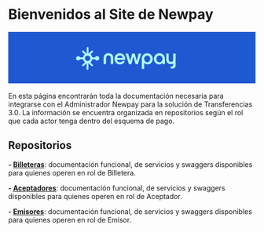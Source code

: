 # Bienvenidos al Site de Newpay

![Esta es una imagen](https://github.com/IPNEWPAY/IPNEWPAY/blob/main/banner%20logo%20newpay.PNG?raw=true)

En esta página encontrarán toda la documentación necesaria para integrarse con el Administrador Newpay para la solución de Transferencias 3.0. La información se encuentra organizada en repositorios según el rol que cada actor tenga dentro del esquema de pago.

## Repositorios
**- [Billeteras](https://ipnewpay.github.io/Billeteras/)**: documentación funcional, de servicios y swaggers disponibles para quienes operen en rol de Billetera.

**- [Aceptadores](https://github.com/IPNEWPAY/Aceptadores)**: documentación funcional, de servicios y swaggers disponibles para quienes operen en rol de Aceptador.

**- [Emisores](https://github.com/IPNEWPAY/Emisores)**: documentación funcional, de servicios y swaggers disponibles para quienes operen en rol de Emisor.
